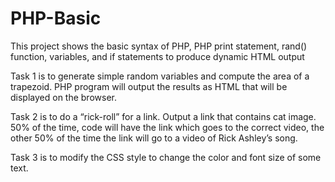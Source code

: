# PHP-Basic
This project shows the basic syntax of PHP, 
PHP print statement, rand() function, variables, and if statements to produce dynamic HTML output

Task 1 is to generate simple random variables and compute the area of a trapezoid. PHP program
will output the results as HTML that will be displayed on the browser.

Task 2 is to do a “rick-roll” for a link. Output a link that contains cat image. 50% of the time, code will have the link which goes to the correct video, the other 50% of the time the link will go to a video of Rick Ashley’s song.

Task 3 is to modify the CSS style to change the color and font size of some text. 
